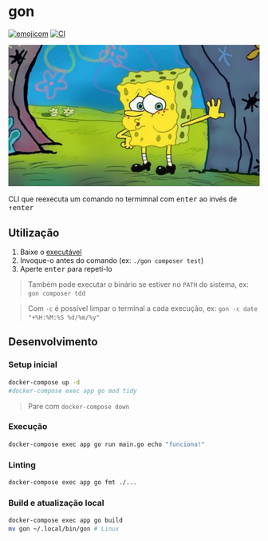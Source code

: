 # gon

[![emojicom](https://img.shields.io/badge/emojicom-%F0%9F%90%9B%20%F0%9F%86%95%20%F0%9F%92%AF%20%F0%9F%91%AE%20%F0%9F%86%98%20%F0%9F%92%A4-%23fff)](http://neni.dev/emojicom) [![CI](https://github.com/nenitf/gon/actions/workflows/ci.yml/badge.svg)](https://github.com/nenitf/gon/actions/workflows/ci.yml)

![Meme bob esponsa cansado](./bob-cansado.jpg)

CLI que reexecuta um comando no termimnal com <kbd>enter</kbd> ao invés de <kbd>↑</kbd><kbd>enter</kbd>

## Utilização

1. Baixe o [executável](https://github.com/nenitf/gon/releases/latest)
2. Invoque-o antes do comando (ex: ``./gon composer test``)
3. Aperte <kbd>enter</kbd> para repeti-lo 

> Também pode executar o binário se estiver no `PATH` do sistema, ex: ``gon composer tdd``

> Com `-c` é possível limpar o terminal a cada execução, ex: ``gon -c date "+%H:%M:%S %d/%m/%y"``

## Desenvolvimento

### Setup inicial

```sh
docker-compose up -d
#docker-compose exec app go mod tidy
```

> Pare com ``docker-compose down``

### Execução

```sh
docker-compose exec app go run main.go echo "funciona!"
```

### Linting

```sh
docker-compose exec app go fmt ./...
```

### Build e atualização local

```sh
docker-compose exec app go build
mv gon ~/.local/bin/gon # Linux
```
